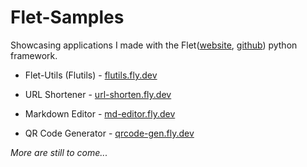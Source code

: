 # Flet-Samples

 Showcasing applications I made with the Flet([website](https://flet.dev), [github](https://github.com/flet-dev/flet)) python framework.

- Flet-Utils (Flutils) - [flutils.fly.dev](https://flutils.fly.dev/)

- URL Shortener - [url-shorten.fly.dev](https://url-shorten.fly.dev/)

- Markdown Editor - [md-editor.fly.dev](https://md-editor.fly.dev/)

- QR Code Generator - [qrcode-gen.fly.dev](https://qrcode-gen.fly.dev/)

_More are still to come..._